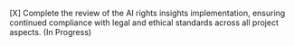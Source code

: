 [X] Complete the review of the AI rights insights implementation, ensuring continued compliance with legal and ethical standards across all project aspects. (In Progress)